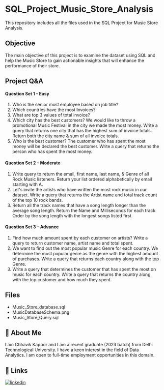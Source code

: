 # SQL_Project_Music_Store_Analysis

This repository includes all the files used in the SQL Project for Music Store Analysis.

## Objective

The main objective of this project is to examine the dataset using SQL and help the Music Store to gain actionable insights that will enhance the performance of their store.

## Project Q&A
#### Question Set 1 - Easy
1. Who is the senior most employee based on job title?
2. Which countries have the most Invoices?
3. What are top 3 values of total invoice?
4. Which city has the best customers? We would like to throw a promotional Music Festival in the city we made the most money. Write a query that returns one city that has the highest sum of invoice totals. Return both the city name & sum of all invoice totals.
5. Who is the best customer? The customer who has spent the most money will be declared the best customer. Write a query that returns the person who has spent the most money.
#### Question Set 2 – Moderate
1. Write query to return the email, first name, last name, & Genre of all Rock Music listeners. Return your list ordered alphabetically by email starting with A.
2. Let's invite the artists who have written the most rock music in our dataset. Write a query that returns the Artist name and total track count of the top 10 rock bands.
3. Return all the track names that have a song length longer than the average song length. Return the Name and Milliseconds for each track. Order by the song length with the longest songs listed first.
#### Question Set 3 – Advance
1. Find how much amount spent by each customer on artists? Write a query to return customer name, artist name and total spent.
2. We want to find out the most popular music Genre for each country. We determine the most popular genre as the genre with the highest amount of purchases. Write a query that returns each country along with the top Genre.
3. Write a query that determines the customer that has spent the most on music for each country. Write a query that returns the country along with the top customer and how much they spent.

## Files

- Music_Store_database.sql 
- MusicDatabaseSchema.png
- Music_Store_Query.sql

## 🚀 About Me

I am Chhavik Kapoor and I am a recent graduate (2023 batch) from Delhi Technological University. I have a keen interest in the field of Data Analytics. I am open to full-time employment opportunities in this domain.

## 🔗 Links

[![linkedin](https://img.shields.io/badge/linkedin-0A66C2?style=for-the-badge&logo=linkedin&logoColor=white)](https://www.linkedin.com/in/chhavik-kapoor-4b5719184)
  
